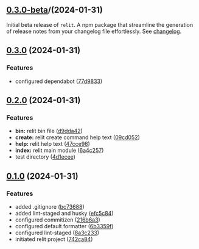 ## [0.3.0-beta]()/(2024-01-31)

Initial beta release of `relit`. A npm package that streamline the generation of release notes from your changelog file effortlessly. See [changelog](https://github.com/zhid0399123/relit/blob/main/CHANGELOG.md).

## [0.3.0](https://github.com/zhid0399123/relit/compare/0.2.0...0.3.0) (2024-01-31)

### Features

- configured dependabot ([77d9833](https://github.com/zhid0399123/relit/commit/77d98338e5e66f22f8f35186c563c2b5d02cfb6c))

## [0.2.0](https://github.com/zhid0399123/relit/compare/0.1.0...0.2.0) (2024-01-31)

### Features

- **bin:** relit bin file ([d9dda42](https://github.com/zhid0399123/relit/commit/d9dda42be14cc3d0680aaffd577ecc225e58fe76))
- **create:** relit create command help text ([09cd052](https://github.com/zhid0399123/relit/commit/09cd05245da50dbf9a5efd948b232be9a3c5f96c))
- **help:** relit help text ([47cce98](https://github.com/zhid0399123/relit/commit/47cce981675b840a91e62ff5e45f8e3fb76352da))
- **index:** relit main module ([6a4c257](https://github.com/zhid0399123/relit/commit/6a4c2577f654f202791c2c41501ce9ab0867d7ee))
- test directory ([4d1ecee](https://github.com/zhid0399123/relit/commit/4d1eceec94e75c0d37115a49550ed87efdecaf03))

## [0.1.0](https://github.com/zhid0399123/relit/compare/742ca84fedff4fbe91b69dd76554251d4c6d5827...0.1.0) (2024-01-31)

### Features

- added .gitignore ([bc73688](https://github.com/zhid0399123/relit/commit/bc736889ab3d2dec2d65863d64002ebfbdf3b9bf))
- added lint-staged and husky ([efc5c84](https://github.com/zhid0399123/relit/commit/efc5c847852296c89a5ee9e977115bc6fe75521c))
- configured commitizen ([216b6a3](https://github.com/zhid0399123/relit/commit/216b6a33b47e38a4ad2ac87e329a2db2be038b6b))
- configured default formatter ([6b3359f](https://github.com/zhid0399123/relit/commit/6b3359f2b32ad286601c056770552240e01768ad))
- configured lint-staged ([8a3c233](https://github.com/zhid0399123/relit/commit/8a3c233400104c442a9b08a00ecaaca92e11b832))
- initiated relit project ([742ca84](https://github.com/zhid0399123/relit/commit/742ca84fedff4fbe91b69dd76554251d4c6d5827))
